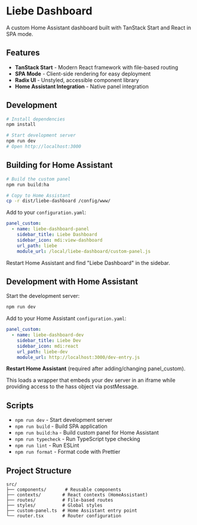 # Liebe Dashboard

A custom Home Assistant dashboard built with TanStack Start and React in SPA mode.

## Features

- **TanStack Start** - Modern React framework with file-based routing
- **SPA Mode** - Client-side rendering for easy deployment
- **Radix UI** - Unstyled, accessible component library
- **Home Assistant Integration** - Native panel integration

## Development

```bash
# Install dependencies
npm install

# Start development server
npm run dev
# Open http://localhost:3000
```

## Building for Home Assistant

```bash
# Build the custom panel
npm run build:ha

# Copy to Home Assistant
cp -r dist/liebe-dashboard /config/www/
```

Add to your `configuration.yaml`:

```yaml
panel_custom:
  - name: liebe-dashboard-panel
    sidebar_title: Liebe Dashboard
    sidebar_icon: mdi:view-dashboard
    url_path: liebe
    module_url: /local/liebe-dashboard/custom-panel.js
```

Restart Home Assistant and find "Liebe Dashboard" in the sidebar.

## Development with Home Assistant

Start the development server:

```bash
npm run dev
```

Add to your Home Assistant `configuration.yaml`:

```yaml
panel_custom:
  - name: liebe-dashboard-dev
    sidebar_title: Liebe Dev
    sidebar_icon: mdi:react
    url_path: liebe-dev
    module_url: http://localhost:3000/dev-entry.js
```

**Restart Home Assistant** (required after adding/changing panel_custom).

This loads a wrapper that embeds your dev server in an iframe while providing access to the hass object via postMessage.

## Scripts

- `npm run dev` - Start development server
- `npm run build` - Build SPA application
- `npm run build:ha` - Build custom panel for Home Assistant
- `npm run typecheck` - Run TypeScript type checking
- `npm run lint` - Run ESLint
- `npm run format` - Format code with Prettier

## Project Structure

```
src/
├── components/       # Reusable components
├── contexts/        # React contexts (HomeAssistant)
├── routes/          # File-based routes
├── styles/          # Global styles
├── custom-panel.ts  # Home Assistant entry point
└── router.tsx       # Router configuration
```

